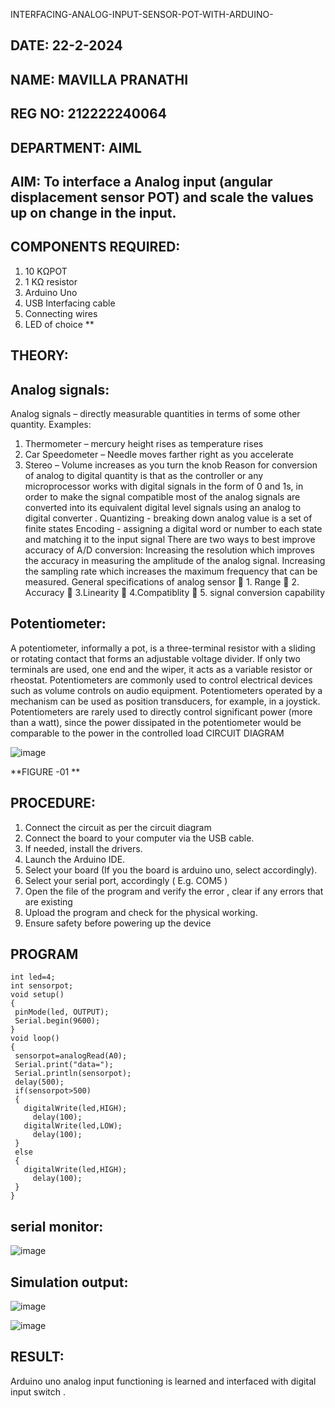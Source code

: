  INTERFACING-ANALOG-INPUT-SENSOR-POT-WITH-ARDUINO-

## DATE: 22-2-2024

## NAME: MAVILLA PRANATHI

## REG NO: 212222240064

## DEPARTMENT: AIML

## AIM:  To interface a Analog  input (angular displacement sensor POT) and scale the values up on change in the input.


## COMPONENTS REQUIRED:
1.	10 KΩPOT
2.	1 KΩ resistor 
3.	Arduino Uno 
4.	USB Interfacing cable 
5.	Connecting wires 
6.	LED of choice 
**


## THEORY: 

## Analog signals:

Analog signals – directly measurable quantities in terms of some other quantity.
Examples:
1. Thermometer – mercury height rises as temperature rises
2. Car Speedometer – Needle moves farther right as you accelerate
3. Stereo – Volume increases as you turn the knob
Reason for conversion of analog to digital quantity is that as the controller or any microprocessor works with digital signals in the form of 0 and 1s, in order to make the signal compatible  most of the analog signals are converted into its equivalent digital level signals using an analog to digital converter .
Quantizing - breaking down analog value is a set of finite states
Encoding - assigning a digital word or number to each state and matching it to the input signal
 There are two ways to best improve accuracy of A/D conversion:
Increasing the resolution which improves the accuracy in measuring the amplitude of the analog signal.
Increasing the sampling rate which increases the maximum frequency that can be measured.
General specifications of analog sensor
	1. Range
	2. Accuracy
	3.Linearity
	4.Compatiblity
	5. signal conversion capability

## Potentiometer:
A potentiometer, informally a pot, is a three-terminal resistor with a sliding or rotating contact that forms an adjustable voltage divider. If only two terminals are used, one end and the wiper, it acts as a variable resistor or rheostat.
Potentiometers are commonly used to control electrical devices such as volume controls on audio equipment. Potentiometers operated by a mechanism can be used as position transducers, for example, in a joystick. Potentiometers are rarely used to directly control significant power (more than a watt), since the power dissipated in the potentiometer would be comparable to the power in the controlled load
CIRCUIT DIAGRAM





![image](https://user-images.githubusercontent.com/36288975/163530788-eec3cdc3-95e8-4d2d-8349-6d0ea4c9439c.png)

**FIGURE -01
**

## PROCEDURE:

1.	Connect the circuit as per the circuit diagram 
2.	Connect the board to your computer via the USB cable.
3.	If needed, install the drivers.
4.	Launch the Arduino IDE.
5.	Select your board (If you the board is arduino uno, select accordingly).
6.	Select your serial port, accordingly ( E.g. COM5 )
7.	Open the file of the program  and verify the error , clear if any errors that are existing 
8.	Upload the program and check for the physical working. 
9.	Ensure safety before powering up the device 



## PROGRAM
 ```
 int led=4;
 int sensorpot;
 void setup()
 {
  pinMode(led, OUTPUT);
  Serial.begin(9600);
 }
 void loop()
 {
  sensorpot=analogRead(A0);
  Serial.print("data=");
  Serial.println(sensorpot);
  delay(500);
  if(sensorpot>500)
  {
    digitalWrite(led,HIGH);
      delay(100);
    digitalWrite(led,LOW);
      delay(100);
  }
  else
  {
    digitalWrite(led,HIGH);
      delay(100);
  }
 }

```
## serial monitor:

![image](https://github.com/MavillaPranathi/EXPERIMENT-NO--02-INTERFACING-ANALOG-INPUT-SENSOR-POT-WITH-ARDUINO-/assets/118343610/4c17a125-813e-49b8-83a9-4898e2cef806)

## Simulation output:

![image](https://github.com/MavillaPranathi/EXPERIMENT-NO--02-INTERFACING-ANALOG-INPUT-SENSOR-POT-WITH-ARDUINO-/assets/118343610/e2f24e5a-b05f-4a16-abb3-6bb1354b52dc)

![image](https://github.com/MavillaPranathi/EXPERIMENT-NO--02-INTERFACING-ANALOG-INPUT-SENSOR-POT-WITH-ARDUINO-/assets/118343610/e5c366c2-7fdf-4e8c-8628-35e7a375a7bb)

## RESULT: 
Arduino uno analog input functioning is learned and interfaced with digital input switch .
